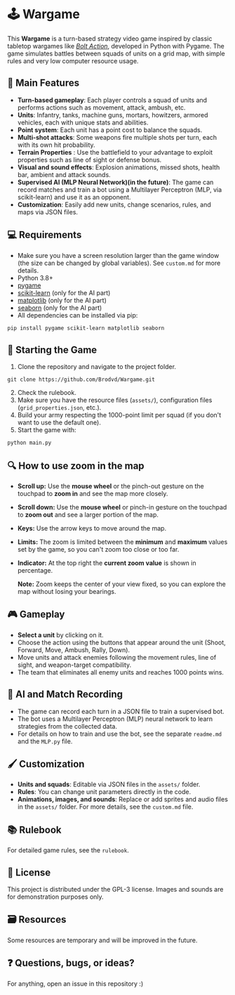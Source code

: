 # 🕹️ Wargame

This **Wargame** is a turn-based strategy video game inspired by classic tabletop wargames like *[Bolt Action](https://eu.warlordgames.com/collections/bolt-action?srsltid=AfmBOoomOFNwsMfr3qrIDN47BaIVOAbGaVkJNtKUVCzWRagfxdHIy6p0)*, developed in Python with Pygame. The game simulates battles between squads of units on a grid map, with simple rules and very low computer resource usage.

## 💪 Main Features

- **Turn-based gameplay**: Each player controls a squad of units and performs actions such as movement, attack, ambush, etc.
- **Units**: Infantry, tanks, machine guns, mortars, howitzers, armored vehicles, each with unique stats and abilities.
- **Point system**: Each unit has a point cost to balance the squads.
- **Multi-shot attacks**: Some weapons fire multiple shots per turn, each with its own hit probability.
- **Terrain Properties** : Use the battlefield to your advantage to exploit properties such as line of sight or defense bonus.
- **Visual and sound effects**: Explosion animations, missed shots, health bar, ambient and attack sounds.
- **Supervised AI (MLP Neural Network)(in the future)**: The game can record matches and train a bot using a Multilayer Perceptron (MLP, via scikit-learn) and use it as an opponent.
- **Customization**: Easily add new units, change scenarios, rules, and maps via JSON files.

## 💻 Requirements

- Make sure you have a screen resolution larger than the game window (the size can be changed by global variables). See `custom.md` for more details.
- Python 3.8+
- [pygame](https://www.pygame.org/)
- [scikit-learn](https://scikit-learn.org/) (only for the AI part)
- [matplotlib](https://matplotlib.org/) (only for the AI part)
- [seaborn](https://seaborn.pydata.org/) (only for the AI part)
- All dependencies can be installed via pip:

```sh
pip install pygame scikit-learn matplotlib seaborn
```

## 🏃 Starting the Game

1. Clone the repository and navigate to the project folder.
```
git clone https://github.com/Brodvd/Wargame.git
```
2. Check the rulebook.
3. Make sure you have the resource files (`assets/`), configuration files (`grid_properties.json`, etc.).
4. Build your army respecting the 1000-point limit per squad (if you don't want to use the default one).
5. Start the game with:

```sh
python main.py
```

## 🔍 How to use zoom in the map

- **Scroll up:**  Use the **mouse wheel** or the pinch-out gesture on the touchpad to **zoom in** and see the map more closely.
- **Scroll down:**  Use the **mouse wheel** or pinch-in gesture on the touchpad to **zoom out** and see a larger portion of the map.
- **Keys:** Use the arrow keys to move around the map.
- **Limits:**  The zoom is limited between the **minimum** and **maximum** values ​​set by the game, so you can't zoom too close or too far.
- **Indicator:**  At the top right the **current zoom value** is shown in percentage.

  **Note:** Zoom keeps the center of your view fixed, so you can explore the map without losing your bearings.

## 🎮 Gameplay

- **Select a unit** by clicking on it.
- Choose the action using the buttons that appear around the unit (Shoot, Forward, Move, Ambush, Rally, Down).
- Move units and attack enemies following the movement rules, line of sight, and weapon-target compatibility.
- The team that eliminates all enemy units and reaches 1000 points wins.

## 🤖 AI and Match Recording

- The game can record each turn in a JSON file to train a supervised bot.
- The bot uses a Multilayer Perceptron (MLP) neural network to learn strategies from the collected data.
- For details on how to train and use the bot, see the separate `readme.md` and the `MLP.py` file.

## 🖌️ Customization

- **Units and squads**: Editable via JSON files in the `assets/` folder.
- **Rules**: You can change unit parameters directly in the code.
- **Animations, images, and sounds**: Replace or add sprites and audio files in the `assets/` folder.
  For more details, see the `custom.md` file.

## 📚 Rulebook

For detailed game rules, see the `rulebook`.

## 📖 License

This project is distributed under the GPL-3 license. Images and sounds are for demonstration purposes only.

## 🗃️ Resources

Some resources are temporary and will be improved in the future.

## ❓ Questions, bugs, or ideas?

For anything, open an issue in this repository :)
